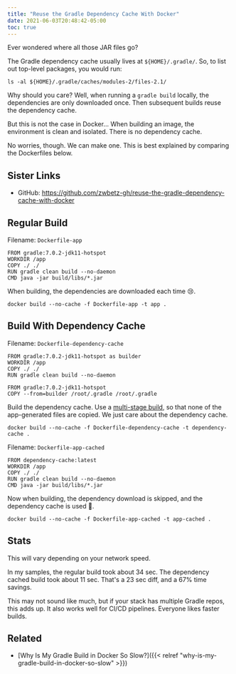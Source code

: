 ```yaml
---
title: "Reuse the Gradle Dependency Cache With Docker"
date: 2021-06-03T20:48:42-05:00
toc: true
---
```


Ever wondered where all those JAR files go?

<!--more-->

The Gradle dependency cache usually lives at `${HOME}/.gradle/`. So, to list out top-level packages, you would run:

```
ls -al ${HOME}/.gradle/caches/modules-2/files-2.1/
```

Why should you care? Well, when running a `gradle build` locally, the dependencies are only downloaded once. Then subsequent builds reuse the dependency cache.

But this is not the case in Docker... When building an image, the environment is clean and isolated. There is no dependency cache.

No worries, though. We can make one. This is best explained by comparing the Dockerfiles below.

## Sister Links

- GitHub: <https://github.com/zwbetz-gh/reuse-the-gradle-dependency-cache-with-docker>

## Regular Build

Filename: `Dockerfile-app`

```
FROM gradle:7.0.2-jdk11-hotspot
WORKDIR /app
COPY ./ ./
RUN gradle clean build --no-daemon
CMD java -jar build/libs/*.jar
```

When building, the dependencies are downloaded each time 😢.

```
docker build --no-cache -f Dockerfile-app -t app .
```

## Build With Dependency Cache

Filename: `Dockerfile-dependency-cache`

```
FROM gradle:7.0.2-jdk11-hotspot as builder
WORKDIR /app
COPY ./ ./
RUN gradle clean build --no-daemon

FROM gradle:7.0.2-jdk11-hotspot
COPY --from=builder /root/.gradle /root/.gradle
```

Build the dependency cache. Use a [multi-stage build](https://docs.docker.com/develop/develop-images/multistage-build/), so that none of the app-generated files are copied. We just care about the dependency cache.

```
docker build --no-cache -f Dockerfile-dependency-cache -t dependency-cache .
```

Filename: `Dockerfile-app-cached`

```
FROM dependency-cache:latest
WORKDIR /app
COPY ./ ./
RUN gradle clean build --no-daemon
CMD java -jar build/libs/*.jar
```

Now when building, the dependency download is skipped, and the dependency cache is used 🤗.

```
docker build --no-cache -f Dockerfile-app-cached -t app-cached .
```

## Stats

This will vary depending on your network speed.

In my samples, the regular build took about 34 sec. The dependency cached build took about 11 sec. That's a 23 sec diff, and a 67% time savings.

This may not sound like much, but if your stack has multiple Gradle repos, this adds up. It also works well for CI/CD pipelines. Everyone likes faster builds.

## Related

- [Why Is My Gradle Build in Docker So Slow?]({{< relref "why-is-my-gradle-build-in-docker-so-slow" >}})
